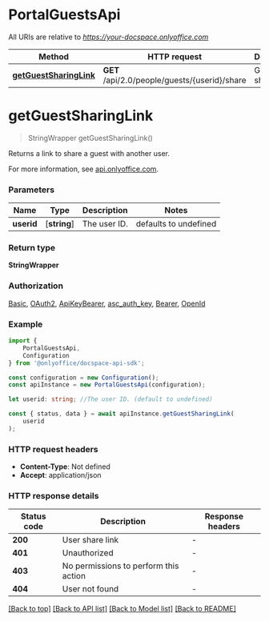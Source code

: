 # PortalGuestsApi

All URIs are relative to *https://your-docspace.onlyoffice.com*

|Method | HTTP request | Description|
|------------- | ------------- | -------------|
|[**getGuestSharingLink**](#getguestsharinglink) | **GET** /api/2.0/people/guests/{userid}/share | Get a guest sharing link|

# **getGuestSharingLink**
> StringWrapper getGuestSharingLink()

Returns a link to share a guest with another user.

For more information, see [api.onlyoffice.com](https://api.onlyoffice.com/docspace/api-backend/usage-api/get-guest-sharing-link/).

### Parameters

|Name | Type | Description  | Notes|
|------------- | ------------- | ------------- | -------------|
| **userid** | [**string**] | The user ID. | defaults to undefined|


### Return type

**StringWrapper**

### Authorization

[Basic](../README.md#Basic), [OAuth2](../README.md#OAuth2), [ApiKeyBearer](../README.md#ApiKeyBearer), [asc_auth_key](../README.md#asc_auth_key), [Bearer](../README.md#Bearer), [OpenId](../README.md#OpenId)

### Example

```typescript
import {
    PortalGuestsApi,
    Configuration
} from '@onlyoffice/docspace-api-sdk';

const configuration = new Configuration();
const apiInstance = new PortalGuestsApi(configuration);

let userid: string; //The user ID. (default to undefined)

const { status, data } = await apiInstance.getGuestSharingLink(
    userid
);
```

### HTTP request headers

 - **Content-Type**: Not defined
 - **Accept**: application/json


### HTTP response details
| Status code | Description | Response headers |
|-------------|-------------|------------------|
|**200** | User share link |  -  |
|**401** | Unauthorized |  -  |
|**403** | No permissions to perform this action |  -  |
|**404** | User not found |  -  |

[[Back to top]](#) [[Back to API list]](../README.md#documentation-for-api-endpoints) [[Back to Model list]](../README.md#documentation-for-models) [[Back to README]](../README.md)

